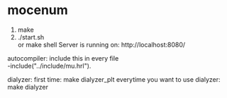 mocenum
=====

1) make  
2) ./start.sh  
or make shell
Server is running on: http://localhost:8080/  

autocompiler:
include this in every file  
-include("../include/mu.hrl").

dialyzer:
first time: make dialyzer_plt
everytime you want to use dialyzer: make dialyzer 
